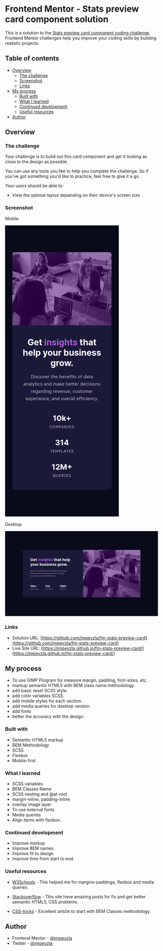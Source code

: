 # Frontend Mentor - Stats preview card component solution

This is a solution to the [Stats preview card component coding challenge](https://www.frontendmentor.io/challenges/stats-preview-card-component-8JqbgoU62). Frontend Mentor challenges help you improve your coding skills by building realistic projects. 

## Table of contents

- [Overview](#overview)
  - [The challenge](#the-challenge)
  - [Screenshot](#screenshot)
  - [Links](#links)
- [My process](#my-process)
  - [Built with](#built-with)
  - [What I learned](#what-i-learned)
  - [Continued development](#continued-development)
  - [Useful resources](#useful-resources)
- [Author](#author)

## Overview
### The challenge

Your challenge is to build out this card component and get it looking as close to the design as possible.

You can use any tools you like to help you complete the challenge. So if you've got something you'd like to practice, feel free to give it a go.

Your users should be able to:

- View the optimal layout depending on their device's screen size

### Screenshot

Mobile

![mobile version](/ss/mobile.png?raw=true)

Desktop

![desktop version](/ss/desktop.png?raw=true)

### Links

- Solution URL: [https://github.com/jmpevzla/fm-stats-preview-card](https://github.com/jmpevzla/fm-stats-preview-card)
- Live Site URL: [https://jmpevzla.github.io/fm-stats-preview-card/](https://jmpevzla.github.io/fm-stats-preview-card/)

## My process

- To use GIMP Program for measure margin, padding, font-sizes, etc.
- markup semantic HTML5 with BEM class name methodology.
- add basic reset SCSS style.
- add color variables SCSS.
- add mobile styles for each section.
- add media queries for desktop version.
- add fonts
- better the accuracy with the design.

### Built with

- Semantic HTML5 markup
- BEM Methodology 
- SCSS
- Flexbox
- Mobile-first

### What I learned

- SCSS variables
- BEM Classes Name
- SCSS nesting and @at-root
- margin-inline, padding-inline
- overlay image layer
- To use external fonts
- Media queries
- Align items with flexbox.

### Continued development

- Improve markup
- Improve BEM names
- Improve fit to design
- Improve time from start to end.

### Useful resources

- [W3Schools](https://www.w3schools.com) - This helped me for margins-paddings, flexbox and media queries.

- [Stackoverflow](stackoverflow.com) - This site have amazing posts for fix and get better semantic HTML5, CSS problems.

- [CSS-tricks](https://css-tricks.com/bem-101/) - Excellent article to start with BEM Classes methodology.

## Author

- Frontend Mentor - [@jmpevzla](https://www.frontendmentor.io/profile/jmpevzla)
- Twitter - [@jmpevzla](https://twitter.com/jmpevzla)
